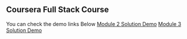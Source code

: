 ## Coursera Full Stack Course

You can check the demo links Below 
[Module 2 Solution Demo](https://statixdesign.github.io/coursera-full-stack-course/module2-solution/)
[Module 3 Solution Demo](https://statixdesign.github.io/coursera-full-stack-course/module3-solution/)
